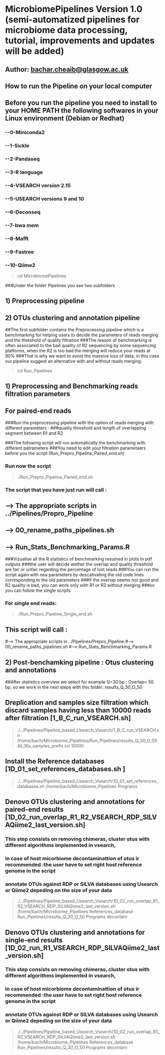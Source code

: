 # MicrobiomePipelines Version 1.0 (semi-automatized pipelines for microbiome data processing, tutorial, improvements and updates will be added)
## Author: bachar.cheaib@glasgow.ac.uk
## How to run the Pipeline on your local computer 

## Before you run the pipeline you need to install to your HOME PATH the following softwares in your Linux environment (Debian or Redhat)
### --0-Miniconda2
### --1-Sickle 
### --2-Pandaseq
### --3-R language 
### --4-VSEARCH version 2.15
### --5-USEARCH versions 9 and 10 
### --6-Deconseq
### --7-bwa mem
### --8-Mafft
### --9-Fastree
### --10-Qiime2


> cd MicrobiomePipelines

###Under the folder Pipelines you see two subfolders 
## 1) Preprocessing pipeline 
## 2) OTUs clustering and annotation pipeline 

##The first subfolder contains the Preprocessing pipeline which is a benchmarking for helping users to decide the parameters of reads merging and the threshold of quality filtration
###The reason of benchmarking is often associated to the bad quality of R2 sequencing by some sequencing platforms, when the R2 is too bad the merging will reduce your reads at 90%
###That is why we want to avoid the massive loss of data, in this case our pipeline suggest an alternative with and without reads merging.

> cd Run_Pipelines

## 1) Preprocessing and Benchmarking reads filtration parameters
## For paired-end reads 
###Run the preprocessing pipeline with the option of reads merging with different parameters : 
###quality threshold and length of overlapping segment between R1 and R2 

###The following script will run automatically the benchmarking with different patrameters 
###You need to edit your filtration parametaers before you the script [Run_Prepro_Pipeline_Paired_end.sh]

### Run now the script 
> ./Run_Prepro_Pipeline_Paired_end.sh

### The script that you have just run will call : 
## --> The appropriate scripts in ../Pipelines/Prepro_Pipeline 
## --> 00_rename_paths_pipelines.sh
## --> Run_Stats_Benchmarking_Params.R

###Vizualise all the R statistics of benchmarking resumed in plots in pdf outputs 
###the user will decide wether the overlap and quality threshold are fair or unfair regarding the percentage of lost reads 
###You can run the script again with nea parameters by descativating the old code lines corresponding to the old parameters 
###if the overlap seems not good and R2 quality is bad, you can work only with R1 or R2 without merging 
###so you can follow the single scripts 

### For single end reads:

> ./Run_Prepro_Pipeline_Single_end.sh
## This script will call :
#--> The appropriate scripts in ../Pipelines/Prepro_Pipeline 
#--> 00_rename_paths_pipelines.sh
#--> Run_Stats_Benchmarking_Params.R

## 2) Post-benchamking pipeline : Otus clustering and annotations

##After statistics overview we select for example Q=30 bp ; Overlap= 50 bp, so we work in the next steps with this folder: results_Q_30_O_50

## Dreplication and samples size filtration which discard samples having less than 10000 reads after filtration [1_B_C_run_VSEARCH.sh]

> ./../Pipelines/Pipeline_based_Usearch_Vsearch/1_B_C_run_VSEARCH.sh /home/bach/Microbiome_Pipelines/Run_Pipelines/results_Q_30_O_50 All_16s_samples_prefix.txt 10000

## Install the Reference databases [1D_01_set_references_databases.sh ]
> ./../Pipelines/Pipeline_based_Usearch_Vsearch/1D_01_set_references_databases.sh /home/bach/Microbiome_Pipelines Programs


## Denovo OTUs clustering and annotations for paired-end results [1D_02_run_overlap_R1_R2_VSEARCH_RDP_SILVAQiime2_last_version.sh]
### This step consists on removing chimeras, cluster otus with different algorithms implemented in vsearch, 
### in case of host micorbiome decontaminattion of otus ir recommended :the user  have to set right host reference genome in the script
### annotate OTUs against RDP or SILVA databases using Usearch or Qiime2 depeding on the size of your data

> ./../Pipelines/Pipeline_based_Usearch_Vsearch/1D_02_run_overlap_R1_R2_VSEARCH_RDP_SILVAQiime2_last_version.sh /home/bach/Microbiome_Pipelines References_database Run_Pipelines/results_Q_30_O_50 Programs decontam


## Denovo OTUs clustering and annotations for single-end results [1D_02_run_R1_VSEARCH_RDP_SILVAQiime2_last_version.sh]
### This step consists on removing chimeras, cluster otus with different algorithms implemented in vsearch, 
### in case of host micorbiome decontaminattion of otus ir recommended :the user  have to set right host reference genome in the script
### annotate OTUs against RDP or SILVA databases using Usearch or Qiime2 depeding on the size of your data

> ./../Pipelines/Pipeline_based_Usearch_Vsearch/1D_02_run_overlap_R1_R2_VSEARCH_RDP_SILVAQiime2_last_version.sh /home/bach/Microbiome_Pipelines References_database Run_Pipelines/results_Q_30_O_50 Programs decontam



